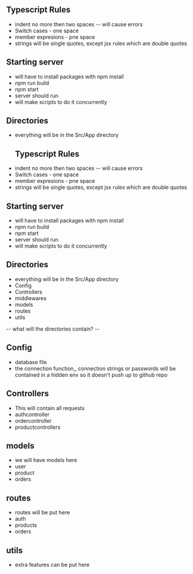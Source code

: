 ## Typescript Rules 
* indent no more then two spaces -- will cause errors
* Switch cases - one space
* member expresions - pne space
* strings will be single quotes, except jsx rules which are double quotes
  
## Starting server
* will have to install packages with npm install
* npm run build
* npm start
* server should run
* will make scripts to do it concurrently

## Directories
* everything will be in the Src/App directory
  ## Typescript Rules 
* indent no more then two spaces -- will cause errors
* Switch cases - one space
* member expresions - pne space
* strings will be single quotes, except jsx rules which are double quotes

## Starting server
* will have to install packages with npm install
* npm run build
* npm start
* server should run
* will make scripts to do it concurrently

## Directories
* everything will be in the Src/App directory
* Config
* Controllers
* middlewares
* models
* routes
* utils

-- what will the directories contain? --

## Config
* database file
* the connection function,, connection strings or passwords will be contained in a hidden env so it doesn't push up to github repo

## Controllers
* This will contain all requests
* authcontroller
* ordercontroller
* productcontrollers

## models
* we will have models here
* user
* product
* orders

## routes
* routes will be put here
* auth
* products
* orders

## utils
* extra features can be put here